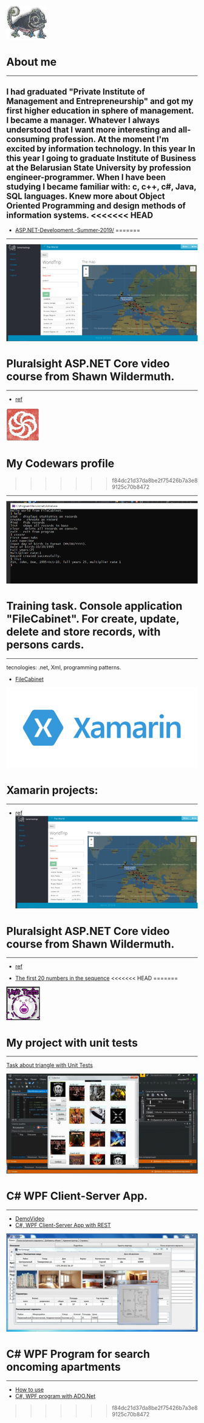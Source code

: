 ![chameleon](/assets/img/cham.png)                  
# About me
--------------------------------------------------------------------------------    
I had graduated "Private Institute of Management and Entrepreneurship"
and got my first higher education in sphere of management. I became a manager.
Whatever I always understood that I want more interesting and all-consuming 
profession. At the moment I'm excited by information technology. In this year 
In this year I going to graduate Institute of Business at the Belarusian State 
University  by profession engineer-programmer. When I have been studying I became
familiar with: c, c++, c#, Java, SQL languages. Knew more about Object Oriented 
Programming and design methods of information systems. 
<<<<<<< HEAD
--------------------------------------------------------------------------------
*	[ASP.NET-Development.-Summer-2019/](https://github.com/StwUser/-ASP.NET-Developmet.-Enrollment-Interview.-Khlystun)
=======

--------------------------------------------------------------------------------

![ADO.Net](/assets/img/world.png)
# Pluralsight ASP.NET Core video course from Shawn Wildermuth.
--------------------------------------------------------------------------------	
*	[ref](https://github.com/StwUser/TheWorld)

![code](/assets/img/code.png) 
# My Codewars profile
>>>>>>> f84dc21d37da8be2f75426b7a3e89125c70b8472
--------------------------------------------------------------------------------



![.Net](/assets/img/fileCabinet.png)
# Training task. Console application "FileCabinet". For create, update, delete and store records, with persons cards.
--------------------------------------------------------------------------------
tecnologies: .net, Xml, programming patterns.
*	[FileCabinet](https://github.com/StwUser/FileCabinet)

![.Net](/assets/img/xamarin.png)
# Xamarin projects:
--------------------------------------------------------------------------------
	
*	[ref](https://github.com/StwUser/TheWorld)
![ADO.Net](/assets/img/world.png)
# Pluralsight ASP.NET Core video course from Shawn Wildermuth.
--------------------------------------------------------------------------------	
*	[ref](https://github.com/StwUser/TheWorld)





*	[ The first 20 numbers in the sequence](https://github.com/StwUser/TheFirst20namesInTheSequence)
<<<<<<< HEAD
=======


![UnitTests](/assets/img/unit.png)
# My project with unit tests
--------------------------------------------------------------------------------		

[Task about triangle with Unit Tests](https://github.com/StwUser/TriangleUnitTestTask)	


![wpf](/assets/img/rest.jpg)
# C# WPF Client-Server App.
--------------------------------------------------------------------------------		
*	[DemoVideo](https://yadi.sk/i/ZBRC8WCTL01e0Q)
*	[C#, WPF Client-Server App with REST](https://github.com/StwUser/C-WpfRestCilent-Server)	

![ADO.Net](/assets/img/flatex.jpg)
# C# WPF Program for search oncoming apartments
--------------------------------------------------------------------------------	
*	[How to use](http://flatexchangerhelp.somee.com/)
*	[C#, WPF program with ADO.Net](https://github.com/StwUser/FlatExchanger)	
>>>>>>> f84dc21d37da8be2f75426b7a3e89125c70b8472
